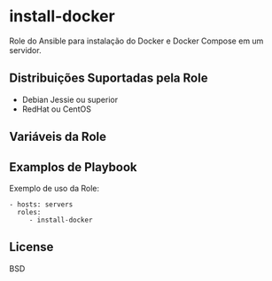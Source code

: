install-docker
=========

Role do Ansible para instalação do Docker e Docker Compose em um servidor.

Distribuições Suportadas pela Role
------------

- Debian Jessie ou superior
- RedHat ou CentOS

Variáveis da Role 
--------------

Examplos de Playbook
----------------

Exemplo de uso da Role:

    - hosts: servers
      roles:
         - install-docker

License
-------

BSD

